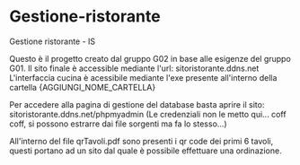# Gestione-ristorante
Gestione ristorante - IS

Questo è il progetto creato dal gruppo G02 in base alle esigenze del gruppo G01.
Il sito finale è accessible mediante l'url: sitoristorante.ddns.net
L'interfaccia cucina è acessibile mediante l'exe presente all'interno della cartella {AGGIUNGI_NOME_CARTELLA}

Per accedere alla pagina di gestione del database basta aprire il sito: sitoristorante.ddns.net/phpmyadmin
(Le credenziali non le metto qui... coff coff, si possono estrarre dai file sorgenti ma fa lo stesso...)

All'interno del file qrTavoli.pdf sono presenti i qr code dei primi 6 tavoli, questi portano ad un sito dal quale è possibile effettuare una ordinazione.
